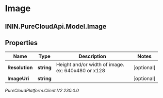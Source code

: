 # Image

## ININ.PureCloudApi.Model.Image

## Properties

|Name | Type | Description | Notes|
|------------ | ------------- | ------------- | -------------|
| **Resolution** | **string** | Height and/or width of image. ex: 640x480 or x128 | [optional] |
| **ImageUri** | **string** |  | [optional] |



_PureCloudPlatform.Client.V2 230.0.0_
